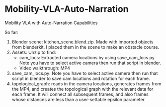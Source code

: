# Mobility-VLA-Auto-Narration
Mobility VLA with Auto-Narration Capabilities

So far: 
1. Blender scene: kitchen_scene.blend.zip. Made with imported objects from blenderkit, I placed them in the scene to make an obstacle course.
2. Assets: Unzip to find:
	- cam_locs: Extracted camera locations by using save_cam_locs.py. Note you have to select active camera then run that script in blender.
	- Video walkthrough: MP4
3. save_cam_locs.py:  Note you have to select active camera then run that script in blender to save cam locations and rotation for each frame.
4. topological_graph: reads in the camera locations, generates frames from the MP4, and creates the topological graph with the relevant data for each frame. It will connect all subsequent frames, and also frames whose distances are less than a user-settable epsilon parameter.